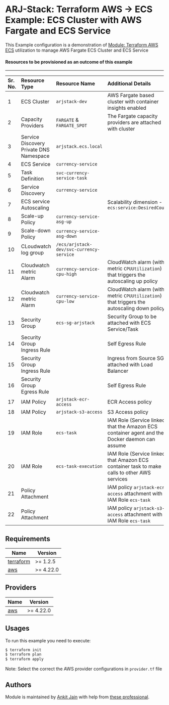 # ARJ-Stack: Terraform AWS -> ECS Example: ECS Cluster with AWS Fargate and ECS Service

This Example configuration is a demonstration of [Module: Terraform AWS ECS](https://github.com/arjstack/terraform-aws-ecs) utilization to manage AWS Fargate ECS Cluster and ECS Service


#### Resources to be provisioned as an outcome of this example
---

| Sr. No. | Resource Type | Resource Name | Additional Details |
|:------|:------|:------|:------|
| 1 | ECS Cluster | `arjstack-dev` | AWS Fargate based cluster with container insights enabled |
| 2 | Capacity Providers | `FARGATE` & `FARGATE_SPOT` | The Fargate capacity providers are attached with cluster |
| 3 | Service Discovery Private DNS Namespace | `arjstack.ecs.local` |  |
| 4 | ECS Service | `currency-service` |  |
| 5 | Task Definition | `svc-currency-service-task` |  |
| 6 | Service Discovery | `currency-service` |  |
| 7 | ECS service Autoscaling |  | Scalability dimension - `ecs:service:DesiredCount` |
| 8 | Scale-up Policy | `currency-service-asg-up` |  |
| 9 | Scale-down Policy | `currency-service-asg-down` |  |
| 10 | CLoudwatch log group | `/ecs/arjstack-dev/svc-currency-service` |  |
| 11 | Cloudwatch metric Alarm | `currency-service-cpu-high` | CloudWatch alarm (with metric `CPUUtilization`) that triggers the autoscaling up policy |
| 12 | Cloudwatch metric Alarm | `currency-service-cpu-low` | CloudWatch alarm (with metric `CPUUtilization`) that triggers the autoscaling down policy |
| 13 | Security Group | `ecs-sg-arjstack` | Security Group to be attached with ECS Service/Task |
| 14 | Security Group Ingress Rule |  | Self Egress Rule |
| 15 | Security Group Ingress Rule |  | Ingress from Source SG attached with Load Balancer |
| 16 | Security Group Egress Rule |  | Self Egress Rule |
| 17 | IAM Policy | `arjstack-ecr-access` | ECR Access policy |
| 18 | IAM Policy | `arjstack-s3-access` | S3 Access policy |
| 19 | IAM Role | `ecs-task` | IAM Role (Service linked) that the Amazon ECS container agent and the Docker daemon can assume |
| 20 | IAM Role | `ecs-task-execution` | IAM Role (Service linked) that Amazon ECS container task to make calls to other AWS services |
| 21 | Policy Attachment |  | IAM policy `arjstack-ecr-access` attachment with IAM Role `ecs-task` |
| 22 | Policy Attachment |  | IAM policy `arjstack-s3-access` attachment with IAM Role `ecs-task` |

## Requirements

| Name | Version |
|------|---------|
| <a name="requirement_terraform"></a> [terraform](#requirement\_terraform) | >= 1.2.5 |
| <a name="requirement_aws"></a> [aws](#requirement\_aws) | >= 4.22.0 |

## Providers

| Name | Version |
|------|---------|
| <a name="provider_aws"></a> [aws](#provider\_aws) | >= 4.22.0 |

## Usages

To run this example you need to execute:

```bash
$ terraform init
$ terraform plan
$ terraform apply
```

Note: Select the correct the AWS provider configurations in `provider.tf` file

## Authors

Module is maintained by [Ankit Jain](https://github.com/ankit-jn) with help from [these professional](https://github.com/arjstack/terraform-aws-examples/graphs/contributors).
